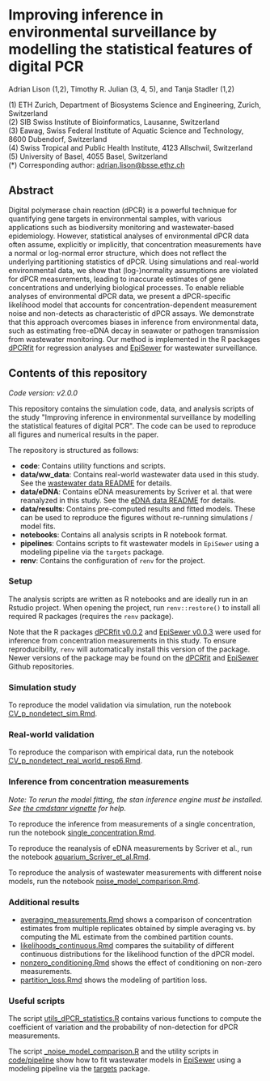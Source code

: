 # Improving inference in environmental surveillance by modelling the statistical features of digital PCR

Adrian Lison (1,2), Timothy R. Julian (3, 4, 5), and Tanja Stadler (1,2)

(1) ETH Zurich, Department of Biosystems Science and Engineering, Zurich, Switzerland\
(2) SIB Swiss Institute of Bioinformatics, Lausanne, Switzerland\
(3) Eawag, Swiss Federal Institute of Aquatic Science and Technology, 8600 Dubendorf, Switzerland\
(4) Swiss Tropical and Public Health Institute, 4123 Allschwil, Switzerland\
(5) University of Basel, 4055 Basel, Switzerland\
(*) Corresponding author: adrian.lison@bsse.ethz.ch

## Abstract
Digital polymerase chain reaction (dPCR) is a powerful technique for quantifying
gene targets in environmental samples, with various applications such as
biodiversity monitoring and wastewater-based epidemiology. However, statistical
analyses of environmental dPCR data often assume, explicitly or implicitly, that
concentration measurements have a normal or log-normal error structure, which
does not reflect the underlying partitioning statistics of dPCR. Using
simulations and real-world environmental data, we show that (log-)normality
assumptions are violated for dPCR measurements, leading to inaccurate estimates
of gene concentrations and underlying biological processes. To enable reliable
analyses of environmental dPCR data, we present a dPCR-specific likelihood model
that accounts for concentration-dependent measurement noise and non-detects as
characteristic of dPCR assays. We demonstrate that this approach overcomes
biases in inference from environmental data, such as estimating free-eDNA decay
in seawater or pathogen transmission from wastewater monitoring. Our method is
implemented in the R packages
[dPCRfit](https://github.com/adrian-lison/dPCRfit/) for regression analyses and
[EpiSewer](https://adrian-lison.github.io/EpiSewer/) for wastewater
surveillance.

## Contents of this repository
*Code version: v2.0.0*

This repository contains the simulation code, data, and analysis scripts of the
study "Improving inference in environmental surveillance by modelling the
statistical features of digital PCR". The code can be used to reproduce all
figures and numerical results in the paper.

The repository is structured as follows:
- **code**: Contains utility functions and scripts.
- **data/ww_data**: Contains real-world wastewater data used in this study.
  See the [wastewater data README](data/ww_data/README.md) for details.
- **data/eDNA**: Contains eDNA measurements by Scriver et al. that were reanalyzed in this study.
  See the [eDNA data README](data/eDNA/README.md) for details.
- **data/results**: Contains pre-computed results and fitted models. These
  can be used to reproduce the figures without re-running simulations / model fits.
- **notebooks**: Contains all analysis scripts in R notebook format.
- **pipelines**: Contains scripts to fit wastewater models in `EpiSewer` using a
  modeling pipeline via the `targets` package.
- **renv**: Contains the configuration of `renv` for the project.

### Setup
The analysis scripts are written as R notebooks and are ideally run in an Rstudio
project. When opening the project, run `renv::restore()` to install all required
R packages (requires the `renv` package).

Note that the R packages [dPCRfit v0.0.2](https://doi.org/10.5281/zenodo.15089580) 
and [EpiSewer v0.0.3](https://doi.org/10.5281/zenodo.13899759) were used
for inference from concentration measurements in this study. To ensure
reproducibility, `renv` will automatically install this version of the package.
Newer versions of the package may be found on the 
[dPCRfit](https://github.com/adrian-lison/dPCRfit) and 
[EpiSewer](https://github.com/adrian-lison/EpiSewer) Github repositories.

### Simulation study
To reproduce the model validation via simulation, run the notebook
[CV_p_nondetect_sim.Rmd](notebooks/dPCR%20paper/CV_p_nondetect_sim.Rmd).

### Real-world validation
To reproduce the comparison with empirical data, run the notebook 
[CV_p_nondetect_real_world_resp6.Rmd](notebooks/dPCR%20paper/CV_p_nondetect_real_world_resp6.Rmd).

### Inference from concentration measurements
*Note: To rerun the model fitting, the stan inference engine must be installed.
See [the cmdstanr vignette](https://mc-stan.org/cmdstanr/articles/cmdstanr.html)
for help.*

To reproduce the inference from measurements of a single concentration, run the
notebook [single_concentration.Rmd](notebooks/dPCR%20paper/single_concentration.Rmd).

To reproduce the reanalysis of eDNA measurements by Scriver et al., run the
notebook [aquarium_Scriver_et_al.Rmd](notebooks/dPCR%20paper/aquarium_Scriver_et_al.Rmd).

To reproduce the analysis of wastewater measurements with different noise models, run the notebook
[noise_model_comparison.Rmd](notebooks/dPCR%20paper/noise_model_comparison.Rmd).

### Additional results

- [averaging_measurements.Rmd](notebooks/dPCR%20paper/averaging_measurements.Rmd) 
  shows a comparison of concentration estimates from multiple replicates obtained 
  by simple averaging vs. by computing the ML estimate from the combined partition counts.
- [likelihoods_continuous.Rmd](notebooks/dPCR%20paper/likelihoods_continuous.Rmd) 
  compares the suitability of different continuous distributions for the
  likelihood function of the dPCR model.
- [nonzero_conditioning.Rmd](notebooks/dPCR%20paper/nonzero_conditioning.Rmd) 
  shows the effect of conditioning on non-zero measurements.
- [partition_loss.Rmd](notebooks/dPCR%20paper/partition_loss.Rmd) shows the 
  modeling of partition loss.

### Useful scripts
The script [utils_dPCR_statistics.R](code/utils_dPCR_statistics.R) contains
various functions to compute the coefficient of variation and the probability of
non-detection for dPCR measurements.

The script [_noise_model_comparison.R](pipelines/_noise_model_comparison.R) and
the utility scripts in [code/pipeline](code/pipeline) show how to fit wastewater
models in [EpiSewer](https://adrian-lison.github.io/EpiSewer/) using a modeling
pipeline via the [targets](https://books.ropensci.org/targets/) package.